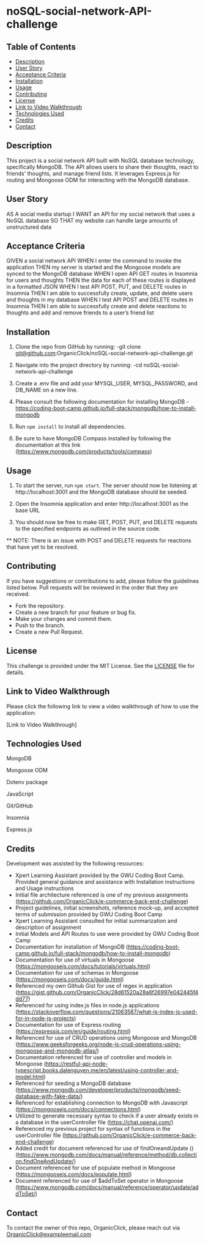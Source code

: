 # noSQL-social-network-API-challenge

## Table of Contents
- [Description](#description)
- [User Story](#user-story)
- [Acceptance Criteria](#acceptance-criteria)
- [Installation](#installation)
- [Usage](#usage)
- [Contributing](#contributing)
- [License](#license)
- [Link to Video Walkthrough](#link-to-video-walkthrough)
- [Technologies Used](#technologies-used)
- [Credits](#credits)
- [Contact](#contact)

## Description

This project is a social network API built with NoSQL database technology, specifically MongoDB. The API allows users to share their thoughts, react to friends' thoughts, and manage friend lists. It leverages Express.js for routing and Mongoose ODM for interacting with the MongoDB database.

## User Story
AS A social media startup
I WANT an API for my social network that uses a NoSQL database
SO THAT my website can handle large amounts of unstructured data

## Acceptance Criteria
GIVEN a social network API
WHEN I enter the command to invoke the application
THEN my server is started and the Mongoose models are synced to the MongoDB database
WHEN I open API GET routes in Insomnia for users and thoughts
THEN the data for each of these routes is displayed in a formatted JSON
WHEN I test API POST, PUT, and DELETE routes in Insomnia
THEN I am able to successfully create, update, and delete users and thoughts in my database
WHEN I test API POST and DELETE routes in Insomnia
THEN I am able to successfully create and delete reactions to thoughts and add and remove friends to a user’s friend list

## Installation

1. Clone  the repo from GitHub by running:
    -git clone git@github.com:OrganicClick/noSQL-social-network-api-challenge.git

2. Navigate into the project directory by running:
    -cd noSQL-social-network-api-challenge

3. Create a .env file and add your MYSQL_USER, MYSQL_PASSWORD, and DB_NAME on a new line.

4. Please consult the following documentation for installing MongoDB
    -https://coding-boot-camp.github.io/full-stack/mongodb/how-to-install-mongodb

5. Run `npm install` to install all dependencies.

6. Be sure to have MongoDB Compass installed by following the documentation at this link (https://www.mongodb.com/products/tools/compass)


## Usage
1. To start the  server, run `npm start`. The server should now be listening at http://localhost:3001 and the MongoDB database should be seeded.

2. Open the Insomnia application and enter http://localhost:3001 as the base URL

3. You should now be free to make GET, POST, PUT, and DELETE requests to the specified endpoints as outlined in the source code.

** NOTE: There is an issue with POST and DELETE requests for reactions that have yet to be resolved.

## Contributing
If you have suggestions or contributions to add, please follow the guidelines listed below. Pull requests will be reviewed in the order that they are received.
- Fork the repository.
- Create a new branch for your feature or bug fix.
- Make your changes and commit them.
- Push to the branch.
- Create a new Pull Request.

## License
This challenge is provided under the MIT License. See the [LICENSE](LICENSE) file for details.


## Link to Video Walkthrough

Please click the following link to view a video walkthrough of how to use the application:

[Link to Video Walkthrough] 


## Technologies Used
MongoDB

Mongoose ODM

Dotenv package

JavaScript

Git/GitHub

Insomnia

Express.js

## Credits
Development was assisted by the following resources:
 - Xpert Learning Assistant provided by the GWU Coding Boot Camp. Provided general guidance and assistance with Installation
   instructions and Usage instructions
 - Initial file architecture referenced is one of my previous assignments (https://github.com/OrganicClick/e-commerce-back-end-challenge)
 - Project guidelines, initial screenshots, reference mock-up, and accepted terms of submission provided by GWU Coding Boot Camp
 - Xpert Learning Assistant consulted for initial summarization and description of assignment 
 - Initial Models and API Routes to use were provided by GWU Coding Boot Camp
 - Documentation for installation of MongoDB (https://coding-boot-camp.github.io/full-stack/mongodb/how-to-install-mongodb)
 - Documentation for use of virtuals in Mongoose (https://mongoosejs.com/docs/tutorials/virtuals.html)
 - Documentation for use of schemas in Mongoose (https://mongoosejs.com/docs/guide.html)
 - Referenced my own Github Gist for use of regex in application (https://gist.github.com/OrganicClick/28d61520a28a6f26997e042445f4dd77)
 - Referenced for using index.js files in node.js applications (https://stackoverflow.com/questions/21063587/what-is-index-js-used-for-in-node-js-projects)
 - Documentation for use of Express routing (https://expressjs.com/en/guide/routing.html)
 - Referenced for use of CRUD operations using Mongoose and MongoDB (https://www.geeksforgeeks.org/node-js-crud-operations-using-mongoose-and-mongodb-atlas/)
- Documentation referenced for use of controller and models in Mongoose (https://restful-api-node-typescript.books.dalenguyen.me/en/latest/using-controller-and-model.html)
- Referenced for seeding a MongoDB database (https://www.mongodb.com/developer/products/mongodb/seed-database-with-fake-data/)
- Referenced for establishing connection to MongoDB with Javascript (https://mongoosejs.com/docs/connections.html)
- Utilized to generate necessary syntax to check if a user already exists in a database in the userController file (https://chat.openai.com/)
- Referenced my previous project for syntax of functions in the userController file (https://github.com/OrganicClick/e-commerce-back-end-challenge)
- Added credit for document referenced for use of findOneandUpdate () (https://www.mongodb.com/docs/manual/reference/method/db.collection.findOneAndUpdate/)
- Document referenced for use of populate method in Mongoose (https://mongoosejs.com/docs/populate.html)
- Document referenced for use of $addToSet operator in Mongoose (https://www.mongodb.com/docs/manual/reference/operator/update/addToSet/)

## Contact
To contact the owner of this repo, OrganicClick, please reach out via OrganicClick@exampleemail.com